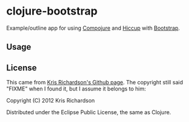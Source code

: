 # clojure-bootstrap

Example/outline app for using [Compojure] and [Hiccup] with [Bootstrap].

[Compojure]: https://github.com/weavejester/compojure
[Hiccup]: https://github.com/weavejester/hiccup 
[Bootstrap]: http://getbootstrap.com

## Usage

## License

This came from [Kris Richardson's Github page][krichardson].  The
copyright still said "FIXME" when I found it, but I assume it belongs
to him:

Copyright (C) 2012 Kris Richardson

Distributed under the Eclipse Public License, the same as Clojure.

[krichardson]: https://github.com/krichardson/clojure-bootstrap
